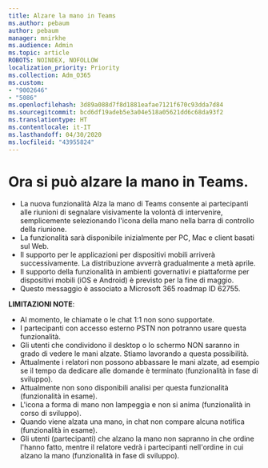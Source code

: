 ```yaml
---
title: Alzare la mano in Teams
ms.author: pebaum
author: pebaum
manager: mnirkhe
ms.audience: Admin
ms.topic: article
ROBOTS: NOINDEX, NOFOLLOW
localization_priority: Priority
ms.collection: Adm_O365
ms.custom:
- "9002646"
- "5086"
ms.openlocfilehash: 3d89a088d7f8d1881eafae7121f670c93dda7d84
ms.sourcegitcommit: bcd6df19adeb5e3a04e518a05621dd6c68da93f2
ms.translationtype: HT
ms.contentlocale: it-IT
ms.lasthandoff: 04/30/2020
ms.locfileid: "43955824"
---
```

# <a name="raise-your-hand-in-teams"></a>Ora si può alzare la mano in Teams.

- La nuova funzionalità Alza la mano di Teams consente ai partecipanti alle riunioni di segnalare visivamente la volontà di intervenire, semplicemente selezionando l'icona della mano nella barra di controllo della riunione.
- La funzionalità sarà disponibile inizialmente per PC, Mac e client basati sul Web.
- Il supporto per le applicazioni per dispositivi mobili arriverà successivamente. La distribuzione avverrà gradualmente a metà aprile.
- Il supporto della funzionalità in ambienti governativi e piattaforme per dispositivi mobili (iOS e Android) è previsto per la fine di maggio.
- Questo messaggio è associato a Microsoft 365 roadmap ID 62755.

**LIMITAZIONI NOTE**:

- Al momento, le chiamate o le chat 1:1 non sono supportate.
- I partecipanti con accesso esterno PSTN non potranno usare questa funzionalità.
- Gli utenti che condividono il desktop o lo schermo NON saranno in grado di vedere le mani alzate. Stiamo lavorando a questa possibilità.
- Attualmente i relatori non possono abbassare le mani alzate, ad esempio se il tempo da dedicare alle domande è terminato (funzionalità in fase di sviluppo).
- Attualmente non sono disponibili analisi per questa funzionalità (funzionalità in esame).
- L'icona a forma di mano non lampeggia e non si anima (funzionalità in corso di sviluppo).
- Quando viene alzata una mano, in chat non compare alcuna notifica (funzionalità in esame).
- Gli utenti (partecipanti) che alzano la mano non sapranno in che ordine l'hanno fatto, mentre il relatore vedrà i partecipanti nell'ordine in cui alzano la mano (funzionalità in fase di sviluppo).
